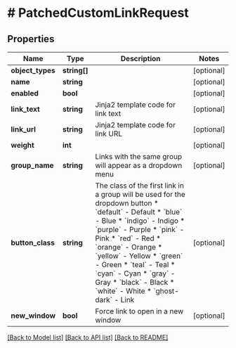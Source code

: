 # # PatchedCustomLinkRequest

## Properties

Name | Type | Description | Notes
------------ | ------------- | ------------- | -------------
**object_types** | **string[]** |  | [optional]
**name** | **string** |  | [optional]
**enabled** | **bool** |  | [optional]
**link_text** | **string** | Jinja2 template code for link text | [optional]
**link_url** | **string** | Jinja2 template code for link URL | [optional]
**weight** | **int** |  | [optional]
**group_name** | **string** | Links with the same group will appear as a dropdown menu | [optional]
**button_class** | **string** | The class of the first link in a group will be used for the dropdown button  * &#x60;default&#x60; - Default * &#x60;blue&#x60; - Blue * &#x60;indigo&#x60; - Indigo * &#x60;purple&#x60; - Purple * &#x60;pink&#x60; - Pink * &#x60;red&#x60; - Red * &#x60;orange&#x60; - Orange * &#x60;yellow&#x60; - Yellow * &#x60;green&#x60; - Green * &#x60;teal&#x60; - Teal * &#x60;cyan&#x60; - Cyan * &#x60;gray&#x60; - Gray * &#x60;black&#x60; - Black * &#x60;white&#x60; - White * &#x60;ghost-dark&#x60; - Link | [optional]
**new_window** | **bool** | Force link to open in a new window | [optional]

[[Back to Model list]](../../README.md#models) [[Back to API list]](../../README.md#endpoints) [[Back to README]](../../README.md)
